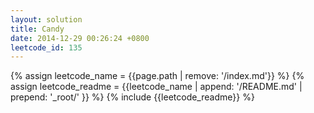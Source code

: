 ```yaml
---
layout: solution
title: Candy
date: 2014-12-29 00:26:24 +0800
leetcode_id: 135
---
```

{% assign leetcode_name = {{page.path | remove: '/index.md'}}  %}
{% assign leetcode_readme = {{leetcode_name | append: '/README.md' | prepend: '_root/' }}  %}
{% include {{leetcode_readme}} %}

